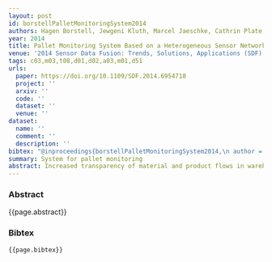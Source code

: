 ```yaml
---
layout: post
id: borstellPalletMonitoringSystem2014
authors: Hagen Borstell, Jewgeni Kluth, Marcel Jaeschke, Cathrin Plate, Bernd Gebert, Klaus Richter
year: 2014
title: Pallet Monitoring System Based on a Heterogeneous Sensor Network for Transparent Warehouse Processes
venue: '2014 Sensor Data Fusion: Trends, Solutions, Applications (SDF)'
tags: c03,m03,t08,d01,d02,a03,m01,d51
urls:
  paper: https://doi.org/10.1109/SDF.2014.6954718
  project: ''
  arxiv: ''
  code: ''
  dataset: ''
  venue: ''
dataset:
  name: ''
  comment: ''
  description: ''
bibtex: "@inproceedings{borstellPalletMonitoringSystem2014,\n author = {Borstell, Hagen and Kluth, Jewgeni and Jaeschke, Marcel and Plate, Cathrin and Gebert, Bernd and Richter, Klaus},\n booktitle = {2014 {{Sensor Data Fusion}}: {{Trends}}, {{Solutions}}, {{Applications}} ({{SDF}})},\n date = {2014-10},\n doi = {10.1109/SDF.2014.6954718},\n eventtitle = {2014 {{Sensor Data Fusion}}: {{Trends}}, {{Solutions}}, {{Applications}} ({{SDF}})},\n pages = {1--6},\n title = {Pallet Monitoring System Based on a Heterogeneous Sensor Network for Transparent Warehouse Processes}\n}\n"
summary: System for pallet monitoring
abstract: Increased transparency of material and product flows in warehouses will necessitate real-time determination of the properties of logistical units (e.g. small bins, parcels, palletized goods, intermodal containers). The key properties of logistical units are their unique identifiers and locations at a given time. Other properties such as dimensions, weight or temperature may also be relevant, depending on the use case. This paper presents a pallet monitoring system that determines the characteristics of pallets, namely storage location, storage time, dimensions and appearance. Technically, this is done by combining the MarLO vehicle positioning system that employs passive planar markers, an RFID identification system, a dimensioning system that employs depth sensors and a load change detection system mounted on vehicles. The proposed approach was developed and evaluated in a real world test bed. This enabled us to transfer the subsystems' accuracy to our new pallet monitoring system, i.e. we achieved a pallet positioning accuracy of up to 10 cm, a pallet dimensioning accuracy of up to 5 cm in each dimension and highly accurate pallet identification. By fusing the data from these subsystems, we were able to generate the aforementioned pallet information for subsequent monitoring and control of warehouse operations in real-time.
---
```


### Abstract

{{page.abstract}}

### Bibtex

```
{{page.bibtex}}
```
